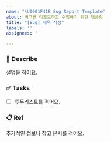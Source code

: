 ```yaml
---
name: "\U0001F41E Bug Report Template"
about: 버그를 리포트하고 수정하기 위한 템플릿
title: "[Bug] 제목 작성"
labels: ''
assignees: ''

---
```


### 📄 Describe

설명을 적어요.

### ✅ Tasks

- [ ] 투두리스트를 적어요.

### 📋 Ref

추가적인 정보나 참고 문서를 적어요.
